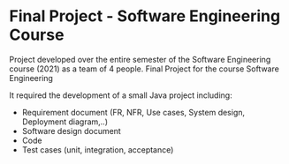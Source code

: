 # Final Project - Software Engineering Course

Project developed over the entire semester of the Software Engineering course (2021) as a team of 4 people.
Final Project for the course Software Engineering

It required the development of a small Java project including:

- Requirement document (FR, NFR, Use cases, System design, Deployment diagram,..)
- Software design document
- Code
- Test cases (unit, integration, acceptance)
